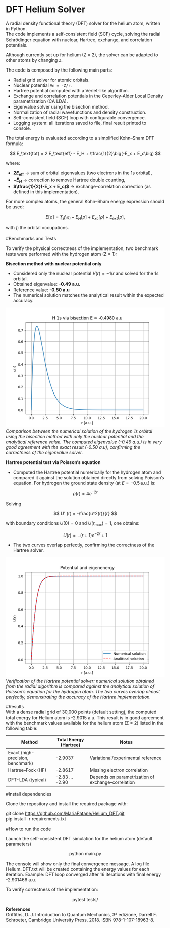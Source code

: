 # DFT Helium Solver

A radial density functional theory (DFT) solver for the helium atom, written in Python.  
The code implements a self-consistent field (SCF) cycle, solving the radial Schrödinger equation 
with nuclear, Hartree, exchange, and correlation potentials.  

Although currently set up for helium (Z = 2), the solver can be adapted to other atoms by changing `Z`.  


The code is composed by the following main parts:
- Radial grid solver for atomic orbitals.
- Nuclear potential `Vn = -Z/r`.
- Hartree potential computed with a Verlet-like algorithm.
- Exchange and correlation potentials in the Ceperley-Alder Local Density parametrization (CA LDA).
- Eigenvalue solver using the bisection method.
- Normalization of radial wavefunctions and density construction.
- Self-consistent field (SCF) loop with configurable convergence.
- Logging system: all iterations saved to file, final result printed to console.


The total energy is evaluated according to a simplified Kohn–Sham DFT formula:

$$
E_\text{tot} = 2 E_\text{eff} - E_H + \tfrac{1}{2}\big(-E_x + E_c\big)
$$

where:

- **$2 E_\text{eff}$** → sum of orbital eigenvalues (two electrons in the 1s orbital),  
- **$-E_H$** → correction to remove Hartree double counting,  
- **$\tfrac{1}{2}(-E_x + E_c)$** → exchange–correlation correction (as defined in this implementation).  

For more complex atoms, the general Kohn–Sham energy expression should be used:

$$
E[\rho] = \sum_i f_i \, \varepsilon_i - E_H[\rho] + E_{xc}[\rho] + E_\text{ext}[\rho],
$$

with $f_i$ the orbital occupations.


 #Benchmarks and Tests

To verify the physical correctness of the implementation, two benchmark tests were performed 
with the hydrogen atom (Z = 1):

**Bisection method with nuclear potential only**
- Considered only the nuclear potential $V(r) = -1/r$ and solved for the 1s orbital.  
- Obtained eigenvalue: **-0.49 a.u.**  
- Reference value: **-0.50 a.u**  
- The numerical solution matches the analytical result within the expected accuracy.  

![Hydrogen 1s eigenvalue test](plots/hydrogen_radial_wavefunction_1s.png)  
*Comparison between the numerical solution of the hydrogen 1s orbital using the bisection method with only the nuclear potential and the analytical reference value. The computed eigenvalue (-0.49 a.u.) is in very good agreement with the exact result (-0.50 a.u), confirming the correctness of the eigenvalue solver.*

**Hartree potential test via Poisson’s equation**
- Computed the Hartree potential numerically for the hydrogen atom and compared it against the   solution obtained directly from solving Poisson’s equation. 
 For hydrogen the ground state density (at $E = -0.5 \,\text{a.u.}$) is:

$$
\rho(r) = 4 e^{-2r}
$$

Solving

$$
U''(r) = -\frac{u^2(r)}{r}
$$

with boundary conditions $U(0) = 0$ and $U(r_{\max}) = 1$, one obtains:

$$
U(r) = - (r+1)e^{-2r} + 1
$$
 
- The two curves overlap perfectly, confirming the correctness of the Hartree solver.  

![Hydrogen Hartree vs Poisson](plots/hydrogen_hartree_energy.png)  
*Verification of the Hartree potential solver: numerical solution obtained from the radial algorithm is compared against the analytical solution of Poisson’s equation for the hydrogen atom. The two curves overlap almost perfectly, demonstrating the accuracy of the Hartree implementation.*

#Results  
With a dense radial grid of 30,000 points (default setting), the computed total energy for Helium atom is -2.9015 a.u. This result is in good agreement with the benchmark values available for the helium atom (Z = 2) listed in the following table:

| Method                         | Total Energy (Hartree) | Notes |
|--------------------------------|-------------------------|-------|
| Exact (high-precision, benchmark) | -2.9037              | Variational/experimental reference |
| Hartree–Fock (HF)               | -2.8617              | Missing electron correlation |
| DFT-LDA (typical)               | -2.83 … -2.90        | Depends on parametrization of exchange–correlation |

#Install dependencies

Clone the repository and install the required package with:

git clone https://github.com/MariaPatane/Helium_DFT.git   
pip install -r requirements.txt


 #How to run the code
 
Launch the self-consistent DFT simulation for the helium atom (default parameters)  
<p align="center">
  python main.py
</p>

The console will show only the final convergence message.
A log file Helium_DFT.txt will be created containing the energy values for each iteration.
Example: DFT loop converged after 16 iterations with final energy  -2.901466 a.u.

To verify correctness of the implementation:  
<p align="center">
pytest tests/ 
 </p>


**References**  
Griffiths, D. J. Introduction to Quantum Mechanics, 3ª edizione, Darrell F. Schroeter, Cambridge University Press, 2018. ISBN 978-1-107-18963-8.
